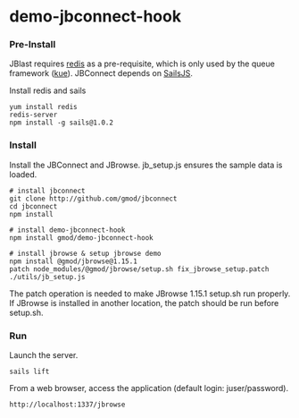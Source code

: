 # demo-jbconnect-hook

### Pre-Install
JBlast requires [redis](http://redis.io "http://redis.io") as a pre-requisite, which is only used by the queue framework ([kue](https://www.npmjs.com/package/kue "https://www.npmjs.com/package/kue")). JBConnect depends on [SailsJS](http://sailsjs.com "http://sailsjs.com").

Install redis and sails

```
yum install redis
redis-server
npm install -g sails@1.0.2
```
### Install
Install the JBConnect and JBrowse. jb_setup.js ensures the sample data is loaded.
```
# install jbconnect
git clone http://github.com/gmod/jbconnect
cd jbconnect
npm install

# install demo-jbconnect-hook
npm install gmod/demo-jbconnect-hook

# install jbrowse & setup jbrowse demo
npm install @gmod/jbrowse@1.15.1
patch node_modules/@gmod/jbrowse/setup.sh fix_jbrowse_setup.patch
./utils/jb_setup.js
```
The patch operation is needed to make JBrowse 1.15.1 setup.sh run properly. If JBrowse is installed in another location, the patch should be run before setup.sh.

### Run
Launch the server.
```
sails lift
```
From a web browser, access the application (default login: juser/password).
```
http://localhost:1337/jbrowse
```
